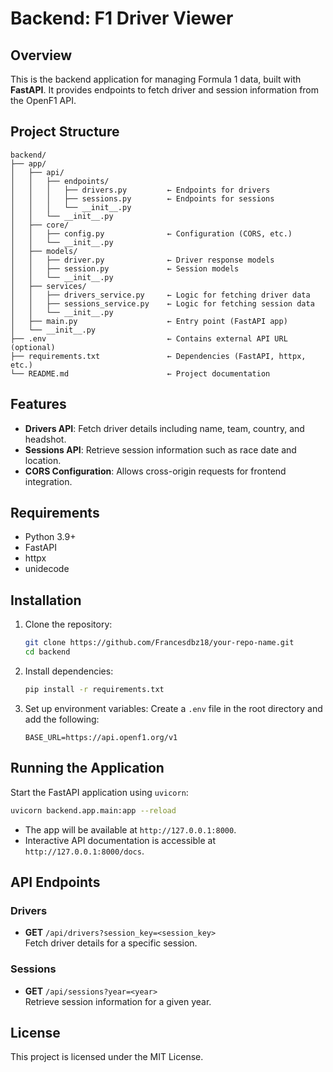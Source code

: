 
# Backend: F1 Driver Viewer

## Overview
This is the backend application for managing Formula 1 data, built with **FastAPI**. It provides endpoints to fetch driver and session information from the OpenF1 API.

## Project Structure
```
backend/
├── app/
│   ├── api/
│   │   ├── endpoints/
│   │   │   ├── drivers.py         ← Endpoints for drivers
│   │   │   ├── sessions.py        ← Endpoints for sessions
│   │   │   └── __init__.py
│   │   └── __init__.py
│   ├── core/
│   │   ├── config.py              ← Configuration (CORS, etc.)
│   │   └── __init__.py
│   ├── models/
│   │   ├── driver.py              ← Driver response models
│   │   ├── session.py             ← Session models
│   │   └── __init__.py
│   ├── services/
│   │   ├── drivers_service.py     ← Logic for fetching driver data
│   │   ├── sessions_service.py    ← Logic for fetching session data
│   │   └── __init__.py
│   ├── main.py                    ← Entry point (FastAPI app)
│   └── __init__.py
├── .env                           ← Contains external API URL (optional)
├── requirements.txt               ← Dependencies (FastAPI, httpx, etc.)
└── README.md                      ← Project documentation
```

## Features
- **Drivers API**: Fetch driver details including name, team, country, and headshot.
- **Sessions API**: Retrieve session information such as race date and location.
- **CORS Configuration**: Allows cross-origin requests for frontend integration.

## Requirements
- Python 3.9+
- FastAPI
- httpx
- unidecode

## Installation
1. Clone the repository:
   ```bash
   git clone https://github.com/Francesdbz18/your-repo-name.git
   cd backend
   ```

2. Install dependencies:
   ```bash
   pip install -r requirements.txt
   ```

3. Set up environment variables:
   Create a `.env` file in the root directory and add the following:
   ```
   BASE_URL=https://api.openf1.org/v1
   ```

## Running the Application
Start the FastAPI application using `uvicorn`:
```bash
uvicorn backend.app.main:app --reload
```

- The app will be available at `http://127.0.0.1:8000`.
- Interactive API documentation is accessible at `http://127.0.0.1:8000/docs`.

## API Endpoints
### Drivers
- **GET** `/api/drivers?session_key=<session_key>`  
  Fetch driver details for a specific session.

### Sessions
- **GET** `/api/sessions?year=<year>`  
  Retrieve session information for a given year.

## License
This project is licensed under the MIT License.
```